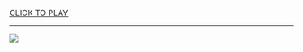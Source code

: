 
<a href="https://premium76.site?title=ender's_game&ref=13M">CLICK TO PLAY</a></h3>
<hr>

<a href="https://premium76.site?title=ender's_game&ref=13M"><img src="https://clearcache.store/games.png"></a>



